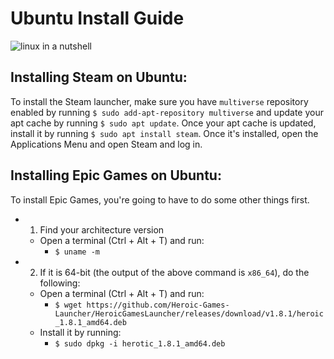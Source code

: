 # Ubuntu Install Guide
![linux in a nutshell](https://media.giphy.com/media/4Zgy9QqzWU8C3ugvCa/giphy.gif)

## Installing Steam on Ubuntu:
To install the Steam launcher, make sure you have `multiverse` repository enabled by running `$ sudo add-apt-repository multiverse` and update your apt cache by running `$ sudo apt update`. Once your apt cache is updated, install it by running `$ sudo apt install steam`. Once it's installed, open the Applications Menu and open Steam and log in.

## Installing Epic Games on Ubuntu:
To install Epic Games, you're going to have to do some other things first.
- 1. Find your architecture version
    * Open a terminal (Ctrl + Alt + T) and run:
        * `$ uname -m`
- 2. If it is 64-bit (the output of the above command is `x86_64`), do the following:
    * Open a terminal (Ctrl + Alt + T) and run:
        * `$ wget https://github.com/Heroic-Games-Launcher/HeroicGamesLauncher/releases/download/v1.8.1/heroic_1.8.1_amd64.deb`
    * Install it by running:
        * `$ sudo dpkg -i herotic_1.8.1_amd64.deb`

